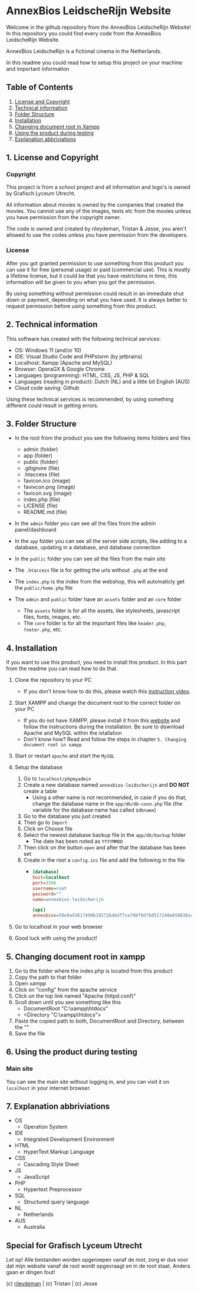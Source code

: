 # AnnexBios LeidscheRijn Website

Welcome in the github repository from the AnnexBios LeidscheRijn Website!
In this repository you could find every code from the AnnexBios LeidscheRijn Website.

AnnexBios LeidscheRijn is a fictional cinema in the Netherlands.

In this readme you could read how to setup this project on your machine and important information


## Table of Contents

1. [License and Copyright](#1-license-and-copyright)
2. [Technical information](#2-technical-information)
3. [Folder Structure](#3-folder-structure)
4. [Installation](#4-installation)
5. [Changing document root in Xampp](#5-changing-document-root-in-xampp)
6. [Using the product during testing](#6-using-the-product-during-testing)
7. [Explanation abbriviations](#7-explanation-abbriviations)


## 1. License and Copyright

### Copyright

This project is from a school project and all information and logo's is owned by Grafisch Lyceum Utrecht.

All information about movies is owned by the companies that created the movies. You cannot use any of the images, texts etc from the movies unless you have permission from the copyright owner. 

The code is owned and created by rileydeman, Tristan & Jesse, you aren't allowed to use the codes unless you have permission from the developers.

### License

After you got granted permission to use something from this product you can use it for free (personal usage) or paid (commercial use).
This is mostly a lifetime license, but it could be that you have restrictions in time, this information will be given to you when you got the permission.

By using something without permission could result in an immediate shut down or payment, depending on what you have used.
It is always better to request permission before using something from this product.


## 2. Technical information

This software has created with the following technical services:
- OS: Windows 11 (and/or 10)
- IDE: Visual Studio Code and PHPstorm (by jetbrains)
- Localhost: Xampp (Apache and MySQL)
- Browser: OperaGX & Google Chrome
- Languages (programming): HTML, CSS, JS, PHP & SQL
- Languages (reading in product): Dutch (NL) and a little bit English (AUS)
- Cloud code saving: Github

Using these technical services is recommended, by using something different could result in getting errors.


## 3. Folder Structure

- In the root from the product you see the following items folders and files
    - admin (folder)
    - app (folder)
    - public (folder)
    - .gitignore (file)
    - .htaccess (file)
    - favicon.ico (image)
    - favivcon.png (image)
    - favicon.svg (image)
    - index.php (file)
    - LICENSE (file)
    - README.md (file)

- In the `admin` folder you can see all the files from the admin panel/dashboard
- In the `app` folder you can see all the server side scripts, like adding to a database, updating in a database, and database connection
- In the `public` folder you can see all the files from the main site
- The `.htaccess` file is for getting the urls without `.php` at the end
- The `index.php` is the index from the webshop, this will automaticly get the `public/home.php` file
- The `admin` and `public` folder have an `assets` folder and an `core` folder
    - The `assets` folder is for all the assets, like stylesheets, javascript files, fonts, images, etc.
    - The `core` folder is for all the important files like `header.php`, `footer.php`, etc.


## 4. Installation

If you want to use this product, you need to install this product. In this part from the readme you can read how to do that.

1. Clone the repository to your PC
    - If you don't know how to do this, please watch this [instruction video](https://youtu.be/EhxPBMQFCaI?si=Ju6vKj0HYkatJrEu).

2. Start XAMPP and change the document root to the correct folder on your PC
    - If you do not have XAMPP, please install it from this [website](https://www.apachefriends.org) and follow the instructions during the installation. Be sure to download Apache and MySQL within the istallation
    - Don't know how? Read and follow the steps in chapter `5. Changing document root in xampp`
3. Start or restart `apache` and start the `MySQL`
4. Setup the database
    1. Go to `localhost/phpmyadmin`
    2. Create a new database named `annexbios-leidscherijn` and **DO NOT** create a table
        - Using a other name is not recommended, in case if you do that, change the database name in the `app/db/db-conn.php` file (the variable for the database name has called `$dbname`)
    3. Go to the database you just created
    4. Then go to `Import`
    5. Click on Choose file
    6. Select the newest database backup file in the `app/db/backup` folder
        - The date has been noted as `YYYYMMDD`
    7. Then click on the button `open` and after that the database has been set 
   8. Create in the root a `config.ini` file and add the following in the file
        - ```ini
          [database]
          host=localhost
          port=3306
          username=root
          password=""
          name=annexbios-leidscherijn
          
          [api]
          annexbios=50e0ad3617490b19272646df7ce799f0d78d517240e650830a4ddcab9e3bd8aa
5. Go to localhost in your web browser
6. Good luck with using the product!


## 5. Changing document root in xampp

1. Go to the folder where the index.php is located from this product
2. Copy the path to that folder
3. Open xampp
4. Click on "config" from the apache service
5. Click on the top link named "Apache (httpd.conf)"
6. Scoll down until you see something like this
    - DocumentRoot "C:\xampp\htdocs"
    - <Directory "C:\xampp\htdocs">
7. Paste the copied path to both, DocumentRoot and Directory, between the ""
8. Save the file


## 6. Using the product during testing

### Main site

You can see the main site without logging in, and you can visit it on `localhost` in your internet browser.


## 7. Explanation abbriviations

- OS
    - Operation System
- IDE
    - Integrated Development Environment
- HTML
    - HyperText Markup Language
- CSS
    - Cascading Style Sheet
- JS
    - JavaScript
- PHP
    - Hypertext Preprocessor
- SQL
    - Structured query language
- NL
    - Netherlands
- AUS
    - Australia


## Special for Grafisch Lyceum Utrecht

Let op! Alle bestanden worden opgeroepen vanaf de root, zorg er dus voor dat mijn website vanaf de root wordt opgevraagt en in de root staat. Anders gaan er dingen fout!


(c) [rileydeman](https://www.rileydeman.com/) | (c) Tristan | (c) Jesse
